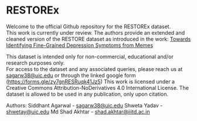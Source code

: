 # RESTOREx

Welcome to the official Github repository for the RESTOREx dataset.  
This work is currently under review. The authors provide an extended and cleaned version of the RESTORE dataset as introduced in the work: [Towards Identifying Fine-Grained Depression Symptoms from Memes](https://aclanthology.org/2023.acl-long.495/)  

This dataset is intended only for non-commercial, educational and/or research purposes only.  
For access to the dataset and any associated queries, please reach us at sagarw38@uic.edu or through the linked google form (https://forms.gle/zy7gnRESRuqk41Jz5)
This work is licensed under a Creative Commons Attribution-NoDerivatives 4.0 International License.
The dataset is allowed to be used in any publication, only upon citation.

Authors:
Siddhant Agarwal - sagarw38@uic.edu
Shweta Yadav - shwetay@uic.edu
Md Shad Akhtar - shad.akhtar@iiitd.ac.in
